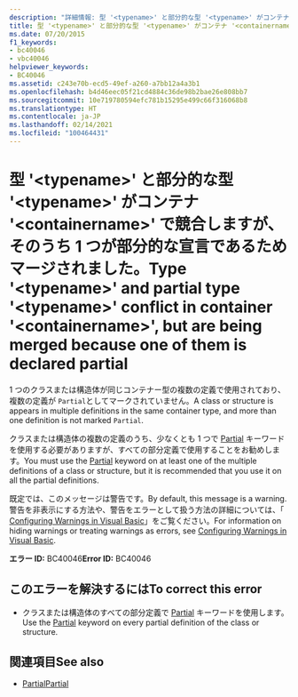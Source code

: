 ```yaml
---
description: "詳細情報: 型 '<typename>' と部分的な型 '<typename>' がコンテナー '<containername>' で競合しますが、そのうち 1 つが部分的な宣言であるためマージされました"
title: 型 '<typename>' と部分的な型 '<typename>' がコンテナ '<containername>' で競合しますが、そのうち 1 つが部分的な宣言であるためマージされました。
ms.date: 07/20/2015
f1_keywords:
- bc40046
- vbc40046
helpviewer_keywords:
- BC40046
ms.assetid: c243e70b-ecd5-49ef-a260-a7bb12a4a3b1
ms.openlocfilehash: b4d46eec05f21cd4884c36de98b2bae26e808bb7
ms.sourcegitcommit: 10e719780594efc781b15295e499c66f316068b8
ms.translationtype: HT
ms.contentlocale: ja-JP
ms.lasthandoff: 02/14/2021
ms.locfileid: "100464431"
---
```

# <a name="type-typename-and-partial-type-typename-conflict-in-container-containername-but-are-being-merged-because-one-of-them-is-declared-partial"></a><span data-ttu-id="4546d-103">型 '\<typename>' と部分的な型 '\<typename>' がコンテナ '\<containername>' で競合しますが、そのうち 1 つが部分的な宣言であるためマージされました。</span><span class="sxs-lookup"><span data-stu-id="4546d-103">Type '\<typename>' and partial type '\<typename>' conflict in container '\<containername>', but are being merged because one of them is declared partial</span></span>

<span data-ttu-id="4546d-104">1 つのクラスまたは構造体が同じコンテナー型の複数の定義で使用されており、複数の定義が `Partial`としてマークされていません。</span><span class="sxs-lookup"><span data-stu-id="4546d-104">A class or structure is appears in multiple definitions in the same container type, and more than one definition is not marked `Partial`.</span></span>  
  
 <span data-ttu-id="4546d-105">クラスまたは構造体の複数の定義のうち、少なくとも 1 つで [Partial](../language-reference/modifiers/partial.md) キーワードを使用する必要がありますが、すべての部分定義で使用することをお勧めします。</span><span class="sxs-lookup"><span data-stu-id="4546d-105">You must use the [Partial](../language-reference/modifiers/partial.md) keyword on at least one of the multiple definitions of a class or structure, but it is recommended that you use it on all the partial definitions.</span></span>  
  
 <span data-ttu-id="4546d-106">既定では、このメッセージは警告です。</span><span class="sxs-lookup"><span data-stu-id="4546d-106">By default, this message is a warning.</span></span> <span data-ttu-id="4546d-107">警告を非表示にする方法や、警告をエラーとして扱う方法の詳細については、「 [Configuring Warnings in Visual Basic](/visualstudio/ide/configuring-warnings-in-visual-basic)」をご覧ください。</span><span class="sxs-lookup"><span data-stu-id="4546d-107">For information on hiding warnings or treating warnings as errors, see [Configuring Warnings in Visual Basic](/visualstudio/ide/configuring-warnings-in-visual-basic).</span></span>  
  
 <span data-ttu-id="4546d-108">**エラー ID:** BC40046</span><span class="sxs-lookup"><span data-stu-id="4546d-108">**Error ID:** BC40046</span></span>  
  
## <a name="to-correct-this-error"></a><span data-ttu-id="4546d-109">このエラーを解決するには</span><span class="sxs-lookup"><span data-stu-id="4546d-109">To correct this error</span></span>  
  
- <span data-ttu-id="4546d-110">クラスまたは構造体のすべての部分定義で [Partial](../language-reference/modifiers/partial.md) キーワードを使用します。</span><span class="sxs-lookup"><span data-stu-id="4546d-110">Use the [Partial](../language-reference/modifiers/partial.md) keyword on every partial definition of the class or structure.</span></span>  
  
## <a name="see-also"></a><span data-ttu-id="4546d-111">関連項目</span><span class="sxs-lookup"><span data-stu-id="4546d-111">See also</span></span>

- [<span data-ttu-id="4546d-112">Partial</span><span class="sxs-lookup"><span data-stu-id="4546d-112">Partial</span></span>](../language-reference/modifiers/partial.md)
